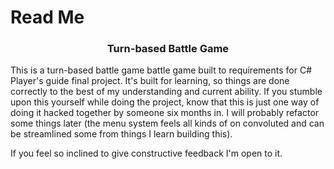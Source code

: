<h1> Read Me</h1>

<div style="text-align: center;"><h3>Turn-based Battle Game</h3></div>

This is a turn-based battle game battle game built to requirements for C# Player's guide final project.
It's built for learning, so things are done correctly to the best of my understanding and current ability. If you stumble upon this yourself 
while doing the project, know that this is just one way of doing it hacked together by someone six months in. 
I will probably refactor some things later (the menu system feels all kinds of on convoluted and can be streamlined some from things I learn building this). 

If you feel so inclined 
to give constructive feedback I'm open to it. 